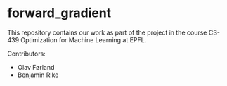 # forward_gradient

This repository contains our work as part of the project in the course CS-439 Optimization for Machine Learning at EPFL.

Contributors:

- Olav Førland
- Benjamin Rike
